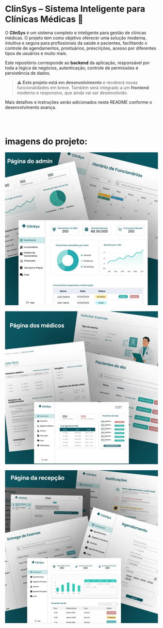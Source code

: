# ClinSys – Sistema Inteligente para Clínicas Médicas 🏥

O **ClinSys** é um sistema completo e inteligente para gestão de clínicas médicas. O projeto tem como objetivo oferecer uma solução moderna, intuitiva e segura para profissionais da saúde e pacientes, facilitando o controle de agendamentos, prontuários, prescrições, acesso por diferentes tipos de usuários e muito mais.

Este repositório corresponde ao **backend** da aplicação, responsável por toda a lógica de negócios, autenticação, controle de permissões e persistência de dados.

> ⚠️ **Este projeto está em desenvolvimento** e receberá novas funcionalidades em breve. Também será integrado a um **frontend** moderno e responsivo, que ainda vai ser desenvolvido.

Mais detalhes e instruções serão adicionados neste README conforme o desenvolvimento avança.

<br></br>
# imagens do projeto:
![screenshot](src/assets/admin-page.jpeg)
<br></br>
![screenshot](src/assets/doctor-pages.jpeg)
<br></br>
![screenshot](src/assets/recepcao-page.jpeg)
